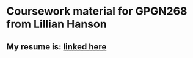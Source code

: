 
# Coursework material for GPGN268 from Lillian Hanson

## My resume is: [linked here](https://github.com/lillian-hanson/Resume/blob/c5727b4c7f59be82081cba8c731e28bd613ad81c/resume.md)

